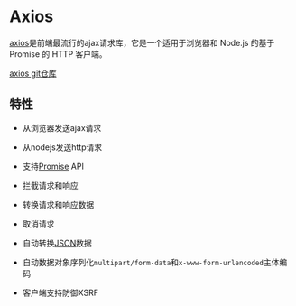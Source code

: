 # Axios

[axios](https://axios-http.com/)是前端最流行的ajax请求库，它是一个适用于浏览器和 Node.js 的基于 Promise 的 HTTP 客户端。

[axios git仓库](https://github.com/axios/axios)

## 特性

- 从浏览器发送ajax请求

- 从nodejs发送http请求

- 支持[Promise](https://developer.mozilla.org/en-US/docs/Web/JavaScript/Reference/Global_Objects/Promise) API
- 拦截请求和响应
- 转换请求和响应数据
- 取消请求
- 自动转换[JSON](https://www.json.org/json-en.html)数据
- 自动数据对象序列化`multipart/form-data`和`x-www-form-urlencoded`主体编码
- 客户端支持防御XSRF